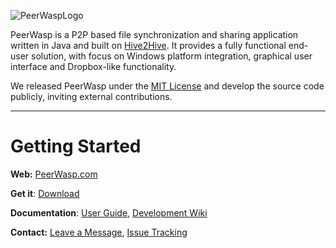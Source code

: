 ![PeerWaspLogo](http://www.peerwasp.com/images/peerwasp-logo-black.png)

PeerWasp is a P2P based file synchronization and sharing application written in Java and built on [Hive2Hive](www.hive2hive.com). It provides a fully functional end-user solution, with focus on Windows platform integration, graphical user interface and Dropbox-like functionality.

We released PeerWasp under the [MIT License](http://opensource.org/licenses/MIT) and develop the source code publicly, inviting external contributions.

---
# Getting Started

**Web:** [PeerWasp.com](http://www.peerwasp.com/)

**Get it**: [Download](http://www.peerwasp.com/#download)

**Documentation**: [User Guide](http://www.peerwasp.com/userguide.html), [Development Wiki](https://github.com/Hive2Hive/PeerBox/wiki)

**Contact:** [Leave a Message](http://www.peerwasp.com/#Contact), [Issue Tracking](https://github.com/Hive2Hive/PeerBox/issues)

